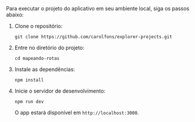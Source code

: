 Para executar o projeto do aplicativo em seu ambiente local, siga os passos abaixo:

1. Clone o repositório:
   ```
   git clone https://github.com/carolfons/explorer-projects.git
   ```
2. Entre no diretório do projeto:
   ```
   cd mapeando-rotas
   ```
3. Instale as dependências:
   ```
   npm install
   ```
4. Inicie o servidor de desenvolvimento:
   ```
   npm run dev
   ```
   O app estará disponível em `http://localhost:3000`.

